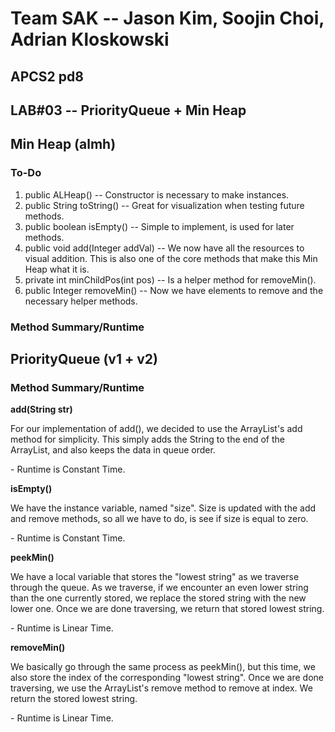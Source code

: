 # Team SAK -- Jason Kim, Soojin Choi, Adrian Kloskowski
## APCS2 pd8
## LAB#03 -- PriorityQueue + Min Heap

## Min Heap (almh)
### To-Do
1) public ALHeap() -- Constructor is necessary to make instances. 
2) public String toString() -- Great for visualization when testing future methods.
3) public boolean isEmpty() -- Simple to implement, is used for later methods. 
4) public void add(Integer addVal) -- We now have all the resources to visual addition. This is also one of the core methods that make this Min Heap what it is. 
5) private int minChildPos(int pos) -- Is a helper method for removeMin(). 
6) public Integer removeMin() -- Now we have elements to remove and the necessary helper methods. 

### Method Summary/Runtime


## PriorityQueue (v1 + v2)
### Method Summary/Runtime
<p><b> add(String str) </b></p>
<p> For our implementation of add(), we decided to use the ArrayList's add method for simplicity. This simply adds the String to the end of the ArrayList, and also keeps the data in queue order. </p>
- Runtime is Constant Time.

<p><b> isEmpty() </b></p>
<p> We have the instance variable, named "size". Size is updated with the add and remove methods, so all we have to do, is see if size is equal to zero. </p>
- Runtime is Constant Time.

<p><b> peekMin() </b></p>
<p> We have a local variable that stores the "lowest string" as we traverse through the queue. As we traverse, if we encounter an even lower string than the one currently stored, we replace the stored string with the new lower one. Once we are done traversing, we return that stored lowest string. </p>
- Runtime is Linear Time.

<p><b> removeMin() </b></p> 
<p> We basically go through the same process as peekMin(), but this time, we also store the index of the corresponding "lowest string". Once we are done traversing, we use the ArrayList's remove method to remove at index. We return the stored lowest string. </p>
- Runtime is Linear Time.
